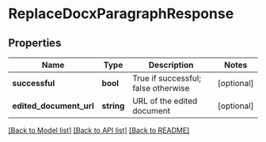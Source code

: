 # ReplaceDocxParagraphResponse

## Properties
Name | Type | Description | Notes
------------ | ------------- | ------------- | -------------
**successful** | **bool** | True if successful; false otherwise | [optional] 
**edited_document_url** | **string** | URL of the edited document | [optional] 

[[Back to Model list]](../README.md#documentation-for-models) [[Back to API list]](../README.md#documentation-for-api-endpoints) [[Back to README]](../README.md)


